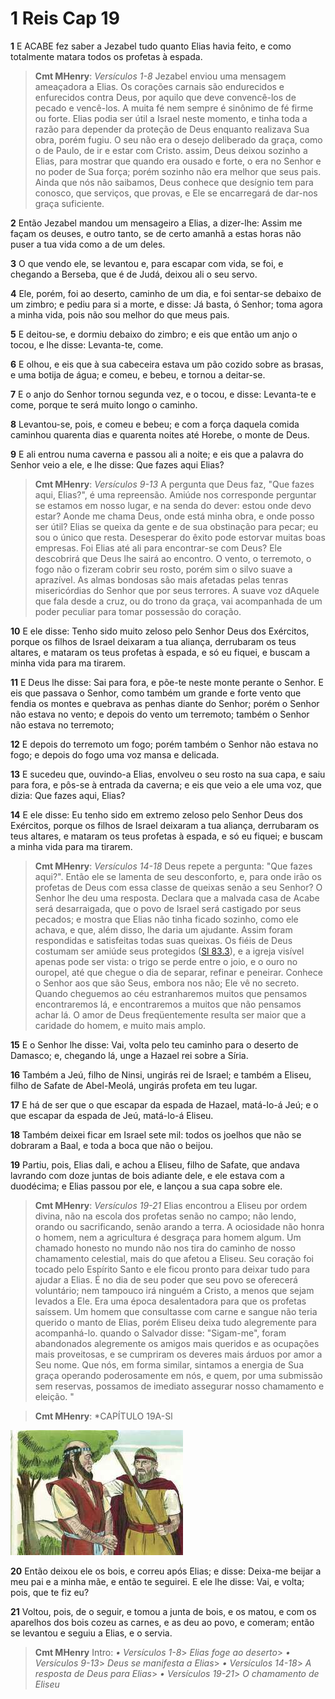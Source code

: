 # 1 Reis Cap 19

**1** 	E ACABE fez saber a Jezabel tudo quanto Elias havia feito, e como totalmente matara todos os profetas à espada.

> **Cmt MHenry**: *Versículos 1-8* Jezabel enviou uma mensagem ameaçadora a Elias. Os corações carnais são endurecidos e enfurecidos contra Deus, por aquilo que deve convencê-los de pecado e vencê-los. A muita fé nem sempre é sinônimo de fé firme ou forte. Elias podia ser útil a Israel neste momento, e tinha toda a razão para depender da proteção de Deus enquanto realizava Sua obra, porém fugiu. O seu não era o desejo deliberado da graça, como o de Paulo, de ir e estar com Cristo. assim, Deus deixou sozinho a Elias, para mostrar que quando era ousado e forte, o era no Senhor e no poder de Sua força; porém sozinho não era melhor que seus pais. Ainda que nós não saibamos, Deus conhece que desígnio tem para conosco, que serviços, que provas, e Ele se encarregará de dar-nos graça suficiente.

**2** 	Então Jezabel mandou um mensageiro a Elias, a dizer-lhe: Assim me façam os deuses, e outro tanto, se de certo amanhã a estas horas não puser a tua vida como a de um deles.

**3** 	O que vendo ele, se levantou e, para escapar com vida, se foi, e chegando a Berseba, que é de Judá, deixou ali o seu servo.

**4** 	Ele, porém, foi ao deserto, caminho de um dia, e foi sentar-se debaixo de um zimbro; e pediu para si a morte, e disse: Já basta, ó Senhor; toma agora a minha vida, pois não sou melhor do que meus pais.

**5** 	E deitou-se, e dormiu debaixo do zimbro; e eis que então um anjo o tocou, e lhe disse: Levanta-te, come.

**6** 	E olhou, e eis que à sua cabeceira estava um pão cozido sobre as brasas, e uma botija de água; e comeu, e bebeu, e tornou a deitar-se.

**7** 	E o anjo do Senhor tornou segunda vez, e o tocou, e disse: Levanta-te e come, porque te será muito longo o caminho.

**8** 	Levantou-se, pois, e comeu e bebeu; e com a força daquela comida caminhou quarenta dias e quarenta noites até Horebe, o monte de Deus.

**9** 	E ali entrou numa caverna e passou ali a noite; e eis que a palavra do Senhor veio a ele, e lhe disse: Que fazes aqui Elias?

> **Cmt MHenry**: *Versículos 9-13* A pergunta que Deus faz, "Que fazes aqui, Elias?", é uma repreensão. Amiúde nos corresponde perguntar se estamos em nosso lugar, e na senda do dever: estou onde devo estar? Aonde me chama Deus, onde está minha obra, e onde posso ser útil? Elias se queixa da gente e de sua obstinação para pecar; eu sou o único que resta. Desesperar do êxito pode estorvar muitas boas empresas. Foi Elias até ali para encontrar-se com Deus? Ele descobrirá que Deus lhe sairá ao encontro. O vento, o terremoto, o fogo não o fizeram cobrir seu rosto, porém sim o silvo suave a aprazível. As almas bondosas são mais afetadas pelas tenras misericórdias do Senhor que por seus terrores. A suave voz dAquele que fala desde a cruz, ou do trono da graça, vai acompanhada de um poder peculiar para tomar possessão do coração.

**10** 	E ele disse: Tenho sido muito zeloso pelo Senhor Deus dos Exércitos, porque os filhos de Israel deixaram a tua aliança, derrubaram os teus altares, e mataram os teus profetas à espada, e só eu fiquei, e buscam a minha vida para ma tirarem.

**11** 	E Deus lhe disse: Sai para fora, e põe-te neste monte perante o Senhor. E eis que passava o Senhor, como também um grande e forte vento que fendia os montes e quebrava as penhas diante do Senhor; porém o Senhor não estava no vento; e depois do vento um terremoto; também o Senhor não estava no terremoto;

**12** 	E depois do terremoto um fogo; porém também o Senhor não estava no fogo; e depois do fogo uma voz mansa e delicada.

**13** 	E sucedeu que, ouvindo-a Elias, envolveu o seu rosto na sua capa, e saiu para fora, e pôs-se à entrada da caverna; e eis que veio a ele uma voz, que dizia: Que fazes aqui, Elias?

**14** 	E ele disse: Eu tenho sido em extremo zeloso pelo Senhor Deus dos Exércitos, porque os filhos de Israel deixaram a tua aliança, derrubaram os teus altares, e mataram os teus profetas à espada, e só eu fiquei; e buscam a minha vida para ma tirarem.

> **Cmt MHenry**: *Versículos 14-18* Deus repete a pergunta: "Que fazes aqui?". Então ele se lamenta de seu desconforto, e, para onde irão os profetas de Deus com essa classe de queixas senão a seu Senhor? O Senhor lhe deu uma resposta. Declara que a malvada casa de Acabe será desarraigada, que o povo de Israel será castigado por seus pecados; e mostra que Elias não tinha ficado sozinho, como ele achava, e que, além disso, lhe daria um ajudante. Assim foram respondidas e satisfeitas todas suas queixas. Os fiéis de Deus costumam ser amiúde seus protegidos ([Sl 83.3](../19A-Sl/83.md#3)), e a igreja visível apenas pode ser vista: o trigo se perde entre o joio, e o ouro no ouropel, até que chegue o dia de separar, refinar e peneirar. Conhece o Senhor aos que são Seus, embora nos não; Ele vê no secreto. Quando cheguemos ao céu estranharemos muitos que pensamos encontraremos lá, e encontraremos a muitos que não pensamos achar lá. O amor de Deus freqüentemente resulta ser maior que a caridade do homem, e muito mais amplo.

**15** 	E o Senhor lhe disse: Vai, volta pelo teu caminho para o deserto de Damasco; e, chegando lá, unge a Hazael rei sobre a Síria.

**16** 	Também a Jeú, filho de Ninsi, ungirás rei de Israel; e também a Eliseu, filho de Safate de Abel-Meolá, ungirás profeta em teu lugar.

**17** 	E há de ser que o que escapar da espada de Hazael, matá-lo-á Jeú; e o que escapar da espada de Jeú, matá-lo-á Eliseu.

**18** 	Também deixei ficar em Israel sete mil: todos os joelhos que não se dobraram a Baal, e toda a boca que não o beijou.

**19** 	Partiu, pois, Elias dali, e achou a Eliseu, filho de Safate, que andava lavrando com doze juntas de bois adiante dele, e ele estava com a duodécima; e Elias passou por ele, e lançou a sua capa sobre ele.

> **Cmt MHenry**: *Versículos 19-21* Elias encontrou a Eliseu por ordem divina, não na escola dos profetas senão no campo; não lendo, orando ou sacrificando, senão arando a terra. A ociosidade não honra o homem, nem a agricultura é desgraça para homem algum. Um chamado honesto no mundo não nos tira do caminho de nosso chamamento celestial, mais do que afetou a Eliseu. Seu coração foi tocado pelo Espírito Santo e ele ficou pronto para deixar tudo para ajudar a Elias. É no dia de seu poder que seu povo se oferecerá voluntário; nem tampouco irá ninguém a Cristo, a menos que sejam levados a Ele. Era uma época desalentadora para que os profetas saíssem. Um homem que consultasse com carne e sangue não teria querido o manto de Elias, porém Eliseu deixa tudo alegremente para acompanhá-lo. quando o Salvador disse: "Sigam-me", foram abandonados alegremente os amigos mais queridos e as ocupações mais proveitosas, e se cumpriram os deveres mais árduos por amor a Seu nome. Que nós, em forma similar, sintamos a energia de Sua graça operando poderosamente em nós, e quem, por uma submissão sem reservas, possamos de imediato assegurar nosso chamamento e eleição. "

> **Cmt MHenry**: *CAPÍTULO 19A-Sl

![](../Images/SweetPublishing/11-19-1.jpg) 

**20** 	Então deixou ele os bois, e correu após Elias; e disse: Deixa-me beijar a meu pai e a minha mãe, e então te seguirei. E ele lhe disse: Vai, e volta; pois, que te fiz eu?

**21** 	Voltou, pois, de o seguir, e tomou a junta de bois, e os matou, e com os aparelhos dos bois cozeu as carnes, e as deu ao povo, e comeram; então se levantou e seguiu a Elias, e o servia.


> **Cmt MHenry** Intro: *• Versículos 1-8*> *Elias foge ao deserto*> *• Versículos 9-13*> *Deus se manifesta a Elias*> *• Versículos 14-18*> *A resposta de Deus para Elias*> *• Versículos 19-21*> *O chamamento de Eliseu*